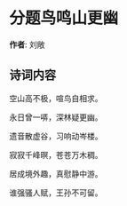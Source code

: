 # 分题鸟鸣山更幽

**作者**: 刘敞

## 诗词内容

空山高不极，喧鸟自相求。

永日曾一哢，深林疑更幽。

遗音散虚谷，习响动岑楼。

寂寂千峰暝，苍苍万木稠。

居成境外趣，真慰静中游。

谁强骚人赋，王孙不可留。


